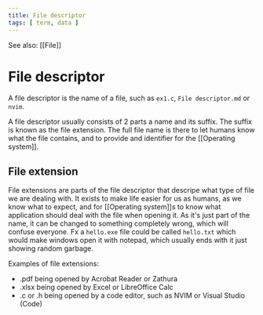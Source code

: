 ```yaml
---
title: File descriptor
tags: [ term, data ]
---
```


See also: [[File]]

# File descriptor
A file descriptor is the name of a file, such as `ex1.c`, `File descriptor.md` or `nvim`.

A file descriptor usually consists of 2 parts a name and its suffix. The suffix is known as the file extension. The full file name is there to let humans know what the file contains, and to provide and identifier for the [[Operating system]].

## File extension
File extensions are parts of the file descriptor that descripe what type of file we are dealing with. It exists to make life easier for us as humans, as we know what to expect, and for [[Operating system]]s to know what application should deal with the file when opening it. As it's just part of the name, it can be changed to something completely wrong, which will confuse everyone. Fx a `hello.exe` file could be called `hello.txt` which would make windows open it with notepad, which usually ends with it just showing random garbage.

Examples of file extensions:
- .pdf being opened by Acrobat Reader or Zathura
- .xlsx being opened by Excel or LibreOffice Calc
- .c or .h being opened by a code editor, such as NVIM or Visual Studio (Code)
